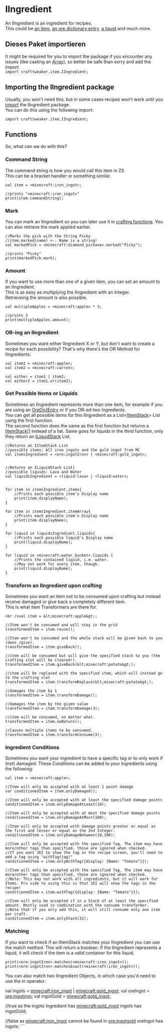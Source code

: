 # IIngredient

An IIngredient is an ingredient for recipes.  
This could be [an item](/Vanilla/Items/IItemStack/), [an ore dictionary entry](/Vanilla/OreDict/IOreDictEntry/), [a liquid](/Vanilla/Liquids/ILiquidStack/) and much more.

## Dieses Paket importieren

It might be required for you to import the package if you encounter any issues (like casting an [Array](/AdvancedFunctions/Arrays_and_Loops/)), so better be safe than sorry and add the import.  
`import crafttweaker.item.IIngredient;`

## Importing the IIngredient package

Usually, you won't need this, but in some cases recipes won't work until you [import](/AdvancedFunctions/Import/) the IIngredient package.  
You can do this using the following import:

```zenscript
import crafttweaker.item.IIngredient;
```

## Functions

So, what can we do with this?

### Command String

The command string is how you would call this item in ZS.  
This can be a bracket handler or something similar.

```zenscript
val item = <minecraft:iron_ingot>;

//prints "<minecraft:iron_ingot>"
print(item.commandString);
```

### Mark

You can mark an IIngredient so you can later use it in [crafting functions](/Vanilla/Recipes/Crafting/Recipe_Functions/). You can also retrieve the mark applied earlier.

```zenscript
//Marks the pick with the String Picky
//item.marked(name) <-- Name is a string!
val markedPick = <minecraft:diamond_pickaxe>.marked("Picky");

//prints "Picky"
print(markedPick.mark);
```

### Amount

If you want to use more than one of a given item, you can set an amount to an IIngredient.  
This is as easy as multiplying the IIngredient with an Integer.  
Retrieveing the amount is also possible.

```zenscript
val multipleApples = <minecraft:apple> * 3;

//prints 3
print(multipleApples.amount);
```

### OR-ing an IIngredient

Sometimes you want either IIngredient X or Y, but don't want to create a recipe for each possibility? That's why there's the OR Method for IIngredients:

```zenscript
val item1 = <minecraft:apple>;
val item2 = <minecraft:carrot>;

val either = item1 | item2;
val either2 = item1.or(item2);
```

### Get Possible Items or Liquids

Sometimes an IIngredient represents more than one item, for example if you are using an [OreDictEntry](/Vanilla/OreDict/IOreDictEntry/) or if you OR-ed two Ingredients.  
You can get all possible items for this IIngredient as a List<[IItemStack](/Vanilla/Items/IItemStack/)> List using the first function.  
The second function does the same as the first function but returns a [IItemStack](/Vanilla/Items/IItemStack/)[] instead of a list. Same goes for liquids in the third function, only they return an [ILiquidStack](/Vanilla/Liquids/ILiquidStack/) List.

```zenscript
//Returns an IItemStack List
//possible items: All iron ingots and the gold ingot from MC
val itemsIngredient = <ore:ingotIron> | <minecraft:gold_ingot>;


//Returns an ILiquidStack List|
//possible liquids: Lava and Water
val liquidsIngredient = <liquid:lava> | <liquid:water>;


for item in itemsIngredient.items{
    //Prints each possible item's Display name
    print(item.displayName);
}

for item in itemsIngredient.itemArray{
    //Prints each possible item's Display name
    print(item.displayName);
}

for liquid in liquidsIngredient.liquids{
    //Prints each possible liquid's Display name
    print(liquid.displayName);
}

for liquid in <minecraft:water_bucket>.liquids {
    //Prints the contained liquid, i.e. water.
    //May not work for every item, though.
    print(liquid.displayName);
}
```

### Transform an IIngredient upon crafting

Sometimes you want an item not to be consumed upon crafting but instead receive damaged or give back a completely different item.  
This is what item Transformers are there for.

```zenscript
<br />val item = &lt;minecraft:apple&gt;;

//Item won't be consumed and will stay in the grid
transformedItem = item.reuse();

//Item won't be consumed and the whole stack will be given back to you (does /give).
transformedItem = item.giveBack();

//item will be consumed but will give the specified stack to you (the crafting slot will be cleared!).
transformedItem = item.giveBack(&lt;minecraft:potato&gt;);

//item will be replaced with the specified item, which will instead go to the crafting slot
transformedItem = item.transformReplace(&lt;minecraft:potato&gt;);

//damages the item by 1
transformedItem = item.transformDamage();

//damages the item by the given value
transformedItem = item.transformDamage(3);

//item will be consumed, no matter what.
transformedItem = item.noReturn();

//Causes multiple items to be consumed.
transformedItem = item.transformConsume(3);
```

### Ingredient Conditions

Sometimes you want your ingredient to have a specific tag or to only work if (not) damaged. These Conditions can be added to your Ingredients using the following:

```zenscript
val item = <minecraft:apple>;

//Item will only be accepted with at least 1 point damage
var conditionedItem = item.onlyDamaged();

//Item will only be accepted with at least the specified damage points
conditionedItem = item.onlyDamageAtLeast(10);

//Item will only be accepted with at most the specified damage points
conditionedItem = item.onlyDamageAtMost(100);

//Item will only be accepted with damage points greater or equal as the first and lesser or equal as the 2nd Integer.
conditionedItem = item.onlyDamageBetween(10,100);

//Item will only be accepted with the specified Tag. The item may have more/other tags than specified, those are ignored when checked.
//If you want JEI to show the tag in the recipe screen, you'll need to add a tag using "withTag(tag)"
conditionedItem = item.onlyWithTag({display: {Name: "Tomato"}});

//Item will only be accepted with the specified Tag. The item may have more/other tags than specified, those are ignored when checked.
//Note: This may not work with all ingredients, but it will work for Items. Pro side to using this is that JEI will show the tags in the recipe!
conditionedItem = item.withTag({display: {Name: "Tomato"}});

//Item will only be accepted if in a Stack of at least the specified amount. Mostly used in combination with the consume transformer.
//Note that if you only add this, it will still consume only one item per craft.
conditionedItem = item.onlyStack(32);
```

### Matching

If you want to check if an IItemStack matches your IIngredient you can use the match method. This will return a boolean. If the IIngredient represents a liquid, it will check if the item is a valid container for this liquid.

```zenscript
print(<ore:ingotIron>.matches(<minecraft:iron_ingot>));
print(<ore:ingotIron>.matchesExact(<minecraft:iron_ingot>));
```

You can also match two IIngredient Objects, in which case you'd need to use the in operator:

val ingots = <minecraft:iron_ingot> | <minecraft:gold_ingot>; val oreIngot = <ore:ingotiron>; val ingotGold = <minecraft:gold_ingot>;

//true as the ingots Ingredient has <minecraft:gold_ingot> ingots has ingotGold;

//false as <minecraft:iron_ingot> cannot be found in <ore:ingotgold> oreIngot has ingots; ```